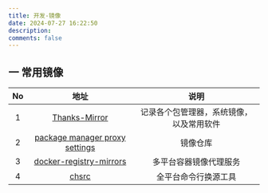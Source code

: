 ```yaml
---
title: 开发-镜像
date: 2024-07-27 16:22:50
description: 
comments: false
---
```


## 一 常用镜像

|  No  |                             地址                             |                   说明                   |
| :--: | :----------------------------------------------------------: | :--------------------------------------: |
|  1   |   [Thanks-Mirror](https://github.com/eryajf/Thanks-Mirror)   | 记录各个包管理器，系统镜像，以及常用软件 |
|  2   | [package manager proxy settings](https://github.com/comwrg/package-manager-proxy-settings) |                 镜像仓库                 |
|  3   | [docker-registry-mirrors](https://github.com/kubesre/docker-registry-mirrors) |          多平台容器镜像代理服务          |
|  4   |         [chsrc](https://github.com/RubyMetric/chsrc)         |           全平台命令行换源工具           |

